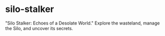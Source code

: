 # silo-stalker
"Silo Stalker: Echoes of a Desolate World." Explore the wasteland, manage the Silo, and uncover its secrets.
